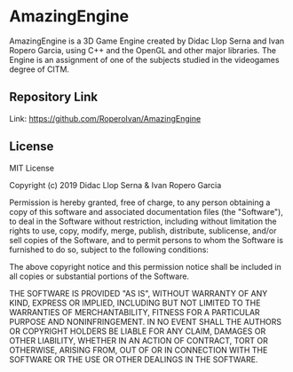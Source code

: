 # AmazingEngine

AmazingEngine is a 3D Game Engine created by Didac Llop Serna and Ivan Ropero Garcia, using C++ and the OpenGL and other major libraries.
The Engine is an assignment of one of the subjects studied in the videogames degree of CITM.

## Repository Link

Link: https://github.com/RoperoIvan/AmazingEngine

## License

MIT License

Copyright (c) 2019 Didac Llop Serna & Ivan Ropero Garcia

Permission is hereby granted, free of charge, to any person obtaining a copy
of this software and associated documentation files (the "Software"), to deal
in the Software without restriction, including without limitation the rights
to use, copy, modify, merge, publish, distribute, sublicense, and/or sell
copies of the Software, and to permit persons to whom the Software is
furnished to do so, subject to the following conditions:

The above copyright notice and this permission notice shall be included in all
copies or substantial portions of the Software.

THE SOFTWARE IS PROVIDED "AS IS", WITHOUT WARRANTY OF ANY KIND, EXPRESS OR
IMPLIED, INCLUDING BUT NOT LIMITED TO THE WARRANTIES OF MERCHANTABILITY,
FITNESS FOR A PARTICULAR PURPOSE AND NONINFRINGEMENT. IN NO EVENT SHALL THE
AUTHORS OR COPYRIGHT HOLDERS BE LIABLE FOR ANY CLAIM, DAMAGES OR OTHER
LIABILITY, WHETHER IN AN ACTION OF CONTRACT, TORT OR OTHERWISE, ARISING FROM,
OUT OF OR IN CONNECTION WITH THE SOFTWARE OR THE USE OR OTHER DEALINGS IN THE
SOFTWARE.

